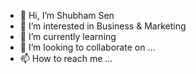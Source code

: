 - 👋 Hi, I’m Shubham Sen
- 👀 I’m interested in Business & Marketing 
- 🌱 I’m currently learning 
- 💞️ I’m looking to collaborate on ...
- 📫 How to reach me ...

<!---
Shubhamsen27/Shubhamsen27 is a ✨ special ✨ repository because its `README.md` (this file) appears on your GitHub profile.
You can click the Preview link to take a look at your changes.
--->
